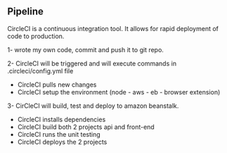 ## Pipeline


CircleCI is a continuous integration tool. It allows for rapid deployment of code to production.

1- wrote my own code, commit and push it to git repo.

2- CircleCI will be triggered and will execute commands in .circleci/config.yml file
  - CircleCI pulls new changes
  - CircleCI setup the environment (node - aws - eb - browser extension)


3- CirCleCI will build, test and deploy to amazon beanstalk.
- CircleCI installs dependencies
- CircleCI build both 2 projects api and front-end
- CircleCI runs the unit testing
- CircleCI deploys the 2 projects


